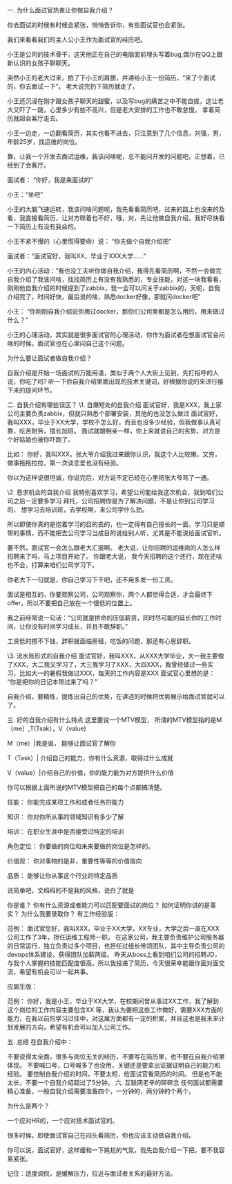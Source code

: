 一. 为什么面试官热衷让你做自我介绍？

你去面试的时候有时候会紧张，悄悄告诉你，有些面试官也会紧张。

我们来看看我们的主人公小王作为面试官的经历吧。

小王是公司的技术骨干，这天他正在自己的电脑面前埋头写着bug,偶尔在QQ上跟新认识的女孩子聊聊天。

突然小王的老大过来，拍了下小王的肩膀，并递给小王一份简历，“来了个面试的，你去面试一下”。 老大说完扔下简历就走了。

小王还沉浸在刚才跟女孩子聊天的甜蜜，以及写bug的痛苦之中不能自拔，这让老大又吓了一跳，心里多少有些不高兴，但是老大安排的工作也不敢怠慢。 拿着简历就超会客厅走去。

小王一边走，一边翻看简历，其实也看不进去，只注意到了几个信息，刘强，男，年龄25岁，找运维的岗位。

靠，让我一个开发去面试运维，我该问啥呢，总不能问开发的问题吧。正想着，已经到了会客厅。

面试者： “你好，我是来面试的”

小王：“坐吧”

小王的大脑飞速运转，我该问啥问题呢，我先看看简历吧，过来的路上也没来的及看，我直接看简历，让对方晾着也不好，哦，对，先让他做自我介绍，我好尽快看一下简历上有没有我会的。

小王不紧不慢的（心里慌得要命）说： “你先做个自我介绍把”

面试者：“面试官好，我叫XX，毕业于XXX大学......”

小王的内心活动：“我也没工夫听你做自我介绍，我得先看简历啊，不然一会做完自我介绍了我该问啥，找找简历上有没有我熟悉的，专业技能，对这一块我看看，刚刚他自我介绍的时候提到了zabbix，我一会可以问关于zabbix的，天呢，自我介绍完了，时间好快，最后说的啥，熟悉docker好像，那就问docker吧”

小王： “你刚刚自我介绍说你用过docker，那你们公司里都是怎么用的，用来做过什么？”

小王的心理活动，其实就是很多面试官的心理活动，你作为面试者在想面试官会问啥的时候，面试官也在心里问自己这个问题。



 为什么要让面试者做自我介绍？

自我介绍是开始一场面试的万能用语，类似于两个人大街上见到，先打招呼的人说，你吃了吗?
听一下你自我介绍里面出现的技术关键词，好根据你说的来进行接下来的提问环节。



二. 自我介绍有哪些误区？
\1. 自爆短处的自我介绍
面试官好，我是XXX，我上家公司主要负责zabbix，但就只熟悉个部署安装，其他的也没怎么做过
面试官好，我叫XXX，毕业于XX大学，学校不怎么好，而且也没多少经验，但我做事认真可靠，吃苦耐劳，擅长加班。
面试就跟相亲一样，你上来就说自己的劣势，对方是个好姑娘也被你吓跑了。

比如： 你好，我叫XXX，张大爷介绍我过来跟你认识，我这个人比较懒，又穷，做事拖拖拉拉，第一次谈恋爱也没有经验。

你以为这样说很坦诚，你说完后，对方说不定已经在心里把张大爷骂了一通。

\2. 恳求机会的自我介绍
我特别喜欢学习，希望公司能给我这次机会，我到咱们公司之后一定要多学习
拜托，公司招聘你是为了解决问题，不是让你到公司学习的， 想学习去培训班，去学校啊，来公司学什么劲。

所以即使你真的是抱着学习的目的去的，也一定得有自己擅长的一面，学习只是顺带的事情，而不能把去公司学习当成目的说给别人听，尤其是不能说给面试官听。

要不然，面试官一会怎么跟老大汇报啊。 老大说，让你招聘的运维岗的人怎么样招聘来了吗，马上项目开始了。 你跟老大说， 我今天招聘的这个还行，现在还啥也不会，打算来咱们公司学习下。 

你老大下一句就是，你自己学习下干吧，还不用多发一份工资。

面试是相互的，你要观察公司，公司观察你，两个人都觉得合适，才会最终下offer，所以不要把自己放在一个很低的位置上。

我之前经常说一句话：“公司就是拼命的压低薪资，同时尽可能的延长你的工作时间，让你没有时间学习成长，并且不敢辞职。”

工资低的攒不下钱，辞职就面临房租，吃饭的问题，那还有心思辞职。

\3. 流水账形式的自我介绍
面试官好，我叫XXX，从XXX大学毕业，大一我主要做了XXX，大二我又学习了，大三我学习了XXX，大四XXX，我曾经做过一些实习，比如大一的暑假我做过XXX，每天的工作内容是XXX
面试官心里想的是： “你是把你的日记本带过来了吗？”

自我介绍，要精练，提炼出自己的优势，在讲述的时候把优势展示给面试官就可以了。



三. 好的自我介绍有什么特点
这里要说一个MTV模型， 所谓的MTV模型指的是M（me）,T(Tsak），V（value)

M（me）|我是谁， 能够让面试官了解你

T（Task）| 介绍自己的能力，你有什么资源，取得过什么成就

V（value）|介绍自己的价值，你的能力能为对方提供什么价值

你可以根据上面所说的MTV模型把自己的每个点都搞清楚。

技能： 你能完成某项工作和或者任务的能力

知识： 你对你所从事的领域知识有多少了解

培训： 在职业生涯中是否接受过特定的培训

角色定位： 你要做的岗位和未来要做的岗位是怎样的。

价值观： 你对事物的是非，重要性等等的价值取向

品质： 能够让你从事这个行业的特定品质

说简单吧，文绉绉的不是我的风格，说白了就是

你是谁？
你有什么资源或者能力可以匹配要面试的岗位？
如何证明你讲的是事实？
为什么我要录取你？
有工作经验版：

范例： 面试官您好，我叫XXX，毕业于XX大学，XX专业，大学之后一直在XXX公司工作了3年，担任运维工程师一职， 在这家公司，我主要负责维护公司服务器的日常运行，独立负责过多个项目，也担任过组长带领团队，其中主导负责公司的devops体系建设，获得团队加薪两级。 昨天从boss上看到咱们公司的招聘JD，与我个人掌握的技能匹配度很高，所以我投递了简历，今天很荣幸能跟你面对面交流，希望有机会可以一起共事。

应届生版：

范例： 你好，我是小王，毕业于XX大学，在校期间曾从事过XX工作，我了解到这个岗位的工作内容主要包含XX 等，我认为要把这些工作做好，需要XXX方面的能力，在我以前的学习过往中，对这届方面都有一定的积累，并且这也是我未来计划发展的方向，希望有机会可以加入公司工作。

五. 总结
在自我介绍中：

不要说得太全面，很多与岗位无关的经历，不要写在简历里，也不要在自我介绍里体现。
不要喊口号，口号喊多了也没用，关键还是要拿出证据证明自己的能力和经验。
要控制自我介绍的时间，不要太短，给面试官看简历的时间。 但是也不能太长，不要一个自我介绍超过了5分钟。
六. 互联网老辛的碎碎念
任何面试都需要精心准备，一般自我介绍需要准备四个，一分钟的，两分钟的个两个。

为什么是两个？

一个应对HR的，一个应对技术面试官的。

很多时候，即使面试官自己在闷头看简历，你也应该主动做自我介绍。

你可以说，面试官好，这样缓和一下尴尬的气氛，我先自我介绍一下把，要不我容易紧张。

记住：适度调侃，是缓解压力，拉近与面试者关系的最好方法。